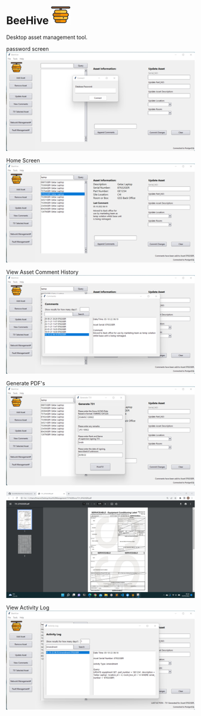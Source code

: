 # BeeHive ![Alt text](https://github.com/DaveM86/BeeHive/blob/main/media/images/beehive_login.png?raw=true "Optional Title")
Desktop asset management tool.

password screen
![Alt text](https://github.com/DaveM86/BeeHive/blob/main/media/images/beehive_password.png?raw=true "Optional Title")

Home Screen
![Alt text](https://github.com/DaveM86/BeeHive/blob/main/media/images/beehive_home.png?raw=true "Optional Title")

View Asset Comment History
![Alt text](https://github.com/DaveM86/BeeHive/blob/main/media/images/beehive_comments.png?raw=true "Optional Title")

Generate PDF's
![Alt text](https://github.com/DaveM86/BeeHive/blob/main/media/images/beehive_gen_731.png?raw=true "Optional Title")

![Alt text](https://github.com/DaveM86/BeeHive/blob/main/media/images/beehive_731.png?raw=true "Optional Title")

View Activity Log
![Alt text](https://github.com/DaveM86/BeeHive/blob/main/media/images/beehive_activity_log.png?raw=true "Optional Title")
